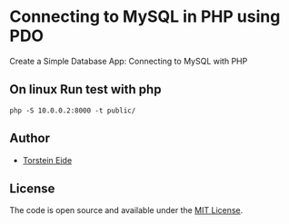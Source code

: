 # Connecting to MySQL in PHP using PDO

Create a Simple Database App: Connecting to MySQL with PHP

## On linux Run test with php
````shell
php -S 10.0.0.2:8000 -t public/
````
## Author

- [Torstein Eide](https://github.com/Eideen)

## License

The code is open source and available under the [MIT License](LICENSE).
